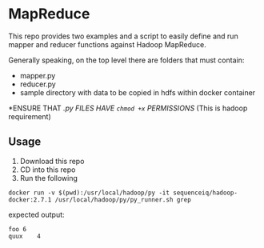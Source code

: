 # MapReduce

This repo provides two examples and a script to easily define and run mapper and reducer functions against Hadoop MapReduce.

Generally speaking, on the top level there are folders that must contain:

* mapper.py
* reducer.py
* sample directory with data to be copied in hdfs within docker container

*ENSURE THAT *.py FILES HAVE `chmod +x` PERMISSIONS*
(This is hadoop requirement)

## Usage

1. Download this repo
2. CD into this repo
3. Run the following

```
docker run -v $(pwd):/usr/local/hadoop/py -it sequenceiq/hadoop-docker:2.7.1 /usr/local/hadoop/py/py_runner.sh grep
```

expected output:

```
foo	6
quux	4
```

